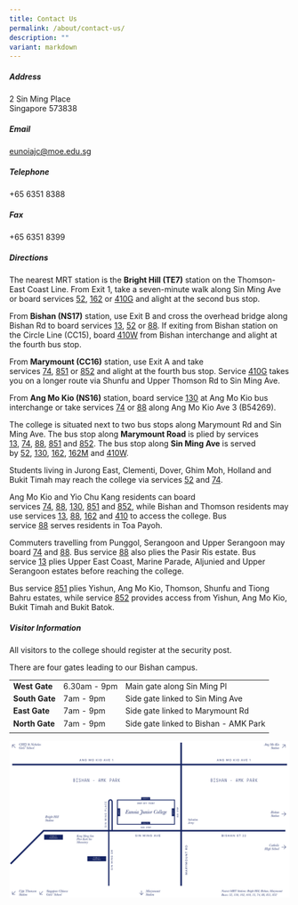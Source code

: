 ```yaml
---
title: Contact Us
permalink: /about/contact-us/
description: ""
variant: markdown
---
```

##### **Address**

2 Sin Ming Place <br>
Singapore&nbsp;573838

##### **Email**

eunoiajc@moe.edu.sg

##### **Telephone**

+65 6351 8388

##### **Fax**

+65 6351 8399



##### **Directions**

The nearest MRT station is the **Bright&nbsp;Hill&nbsp;(TE7)** station on the Thomson-East Coast Line. From Exit 1, take a seven-minute walk along Sin Ming Ave or board services&nbsp;[52](https://www.transitlink.com.sg/eservice/eguide/service_route.php?service=52),&nbsp;[162](https://www.transitlink.com.sg/eservice/eguide/service_route.php?service=162)&nbsp;or&nbsp;[410G](https://www.transitlink.com.sg/eservice/eguide/service_route.php?service=410G)&nbsp;and alight at the second bus stop.

From **Bishan&nbsp;(NS17)** station, use Exit B and cross the overhead bridge along Bishan Rd to board services&nbsp;[13](https://www.transitlink.com.sg/eservice/eguide/service_route.php?service=13),&nbsp;[52](https://www.transitlink.com.sg/eservice/eguide/service_route.php?service=52)&nbsp;or&nbsp;[88](https://www.transitlink.com.sg/eservice/eguide/service_route.php?service=88). If exiting from Bishan station on the Circle Line (CC15),&nbsp;board&nbsp;[410W](https://www.transitlink.com.sg/eservice/eguide/service_route.php?service=410W)&nbsp;from Bishan interchange and alight at the fourth bus stop.

From **Marymount (CC16)** station, use Exit A and take services&nbsp;[74](https://www.transitlink.com.sg/eservice/eguide/service_route.php?service=74),&nbsp;[851](https://www.transitlink.com.sg/eservice/eguide/service_route.php?service=851)&nbsp;or&nbsp;[852](https://www.transitlink.com.sg/eservice/eguide/service_route.php?service=852)&nbsp;and alight at the fourth bus stop. Service&nbsp;[410G](https://www.transitlink.com.sg/eservice/eguide/service_route.php?service=410G)&nbsp;takes you on a longer route via Shunfu and Upper Thomson Rd to Sin Ming Ave.

From **Ang Mo Kio (NS16)** station, board service&nbsp;[130](https://www.transitlink.com.sg/eservice/eguide/service_route.php?service=130) at Ang Mo Kio bus interchange or take services [74](https://www.transitlink.com.sg/eservice/eguide/service_route.php?service=74)&nbsp;or&nbsp;[88](https://www.transitlink.com.sg/eservice/eguide/service_route.php?service=88)&nbsp;along Ang Mo Kio Ave 3 (B54269).

The college is situated next to two bus stops along Marymount Rd and Sin Ming Ave. The bus stop along **Marymount Road** is plied by services [13](https://www.transitlink.com.sg/eservice/eguide/service_route.php?service=13),&nbsp;[74](https://www.transitlink.com.sg/eservice/eguide/service_route.php?service=74),&nbsp;[88](https://www.transitlink.com.sg/eservice/eguide/service_route.php?service=88),&nbsp;[851](https://www.transitlink.com.sg/eservice/eguide/service_route.php?service=851)&nbsp;and&nbsp;[852](https://www.transitlink.com.sg/eservice/eguide/service_route.php?service=852). The bus stop along **Sin Ming Ave** is served by&nbsp;[52](https://www.transitlink.com.sg/eservice/eguide/service_route.php?service=52),&nbsp;[130](https://www.transitlink.com.sg/eservice/eguide/service_route.php?service=130),&nbsp;[162](https://www.transitlink.com.sg/eservice/eguide/service_route.php?service=162),&nbsp;[162M](https://www.transitlink.com.sg/eservice/eguide/service_route.php?service=162M)&nbsp;and&nbsp;[410W](https://www.transitlink.com.sg/eservice/eguide/service_route.php?service=410W).

Students living in Jurong East, Clementi, Dover, Ghim Moh, Holland and Bukit Timah may reach the college via services&nbsp;[52](https://www.transitlink.com.sg/eservice/eguide/service_route.php?service=52)&nbsp;and&nbsp;[74](https://www.transitlink.com.sg/eservice/eguide/service_route.php?service=74).

Ang Mo Kio and Yio Chu Kang residents can board services&nbsp;[74](https://www.transitlink.com.sg/eservice/eguide/service_route.php?service=74),&nbsp;[88](https://www.transitlink.com.sg/eservice/eguide/service_route.php?service=88),&nbsp;[130](https://www.transitlink.com.sg/eservice/eguide/service_route.php?service=130),&nbsp;[851](https://www.transitlink.com.sg/eservice/eguide/service_route.php?service=851)&nbsp;and&nbsp;[852](https://www.transitlink.com.sg/eservice/eguide/service_route.php?service=852), while Bishan and Thomson residents may use services&nbsp;[13](https://www.transitlink.com.sg/eservice/eguide/service_route.php?service=851),&nbsp;[88](https://www.transitlink.com.sg/eservice/eguide/service_route.php?service=88),&nbsp;[162](https://www.transitlink.com.sg/eservice/eguide/service_route.php?service=162)&nbsp;and&nbsp;[410](https://www.transitlink.com.sg/eservice/eguide/service_route.php?service=410)&nbsp;to access the college. Bus service&nbsp;[88](https://www.transitlink.com.sg/eservice/eguide/service_route.php?service=88)&nbsp;serves residents in Toa Payoh.

Commuters travelling from Punggol, Serangoon and Upper Serangoon may board&nbsp;[74](https://www.transitlink.com.sg/eservice/eguide/service_route.php?service=74)&nbsp;and&nbsp;[88](https://www.transitlink.com.sg/eservice/eguide/service_route.php?service=88). Bus service&nbsp;[88](https://www.transitlink.com.sg/eservice/eguide/service_route.php?service=88)&nbsp;also plies the Pasir Ris estate. Bus service&nbsp;[13](https://www.transitlink.com.sg/eservice/eguide/service_route.php?service=851)&nbsp;plies Upper East Coast, Marine Parade, Aljunied and Upper Serangoon estates before reaching the college.

Bus service&nbsp;[851](https://www.transitlink.com.sg/eservice/eguide/service_route.php?service=851)&nbsp;plies Yishun, Ang Mo Kio, Thomson, Shunfu and Tiong Bahru estates, while service&nbsp;[852](https://www.transitlink.com.sg/eservice/eguide/service_route.php?service=852)&nbsp;provides access from Yishun, Ang Mo Kio, Bukit Timah and Bukit Batok.

##### **Visitor Information** 

All visitors to the college should register at the security post.

There are four gates leading to our Bishan campus.

|  |  |  |
| -------- | -------- | -------- |
| **West Gate** | 6.30am - 9pm | Main gate along Sin Ming Pl |
| **South Gate** | 7am - 9pm | 	Side gate linked to Sin Ming Ave | 
| **East Gate** | 7am - 9pm | Side gate linked&nbsp;to Marymount Rd |
| **North Gate** | 7am - 9pm | Side gate linked to Bishan - AMK Park | 
| | |

![](/images/Bishan-Location.png)